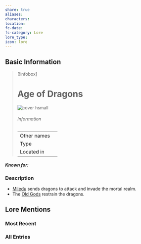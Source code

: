 ```yaml
---
share: true
aliases: 
characters: 
location: 
fc-date: 
fc-category: Lore
lore_type: 
icon: lore
---
```

## Basic Information
> [!infobox]
> # Age of Dragons
> ![cover hsmall](insertimage.png)
> ###### Information
> |   |  |
> | ---- | ---- |
> | Other names | |
> | Type||
> | Located in | |
##### Known for:
### Description
- [Miledu](../../../Miledu.md) sends dragons to attack and invade the mortal realm.
- The [Old Gods](../../Deities/Old%20Gods/Pantheon%20of%20the%20Old%20Gods.md) restrain the dragons.
## Lore Mentions
### Most Recent

### All Entries
